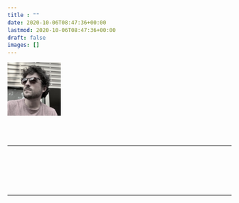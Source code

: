 ```yaml
---
title : "" 
date: 2020-10-06T08:47:36+00:00
lastmod: 2020-10-06T08:47:36+00:00
draft: false
images: []
---
```


<img src="IMG_1660 2.jpeg"  width="120" height="120" alt="Square" class="border-0 rounded-circle mr-3" style="margin-bottom: 50px;">

 -----

<br><br>
	<link rel="stylesheet" href="animation.css">
    <div id="text-container"></div>
   <script src="/animation.js?v=2"></script>
<br><br>

--------------------

